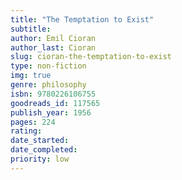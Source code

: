 ```yaml
---
title: "The Temptation to Exist"
subtitle: 
author: Emil Cioran
author_last: Cioran
slug: cioran-the-temptation-to-exist
type: non-fiction
img: true
genre: philosophy
isbn: 9780226106755
goodreads_id: 117565
publish_year: 1956
pages: 224
rating: 
date_started:
date_completed:
priority: low
---
```

